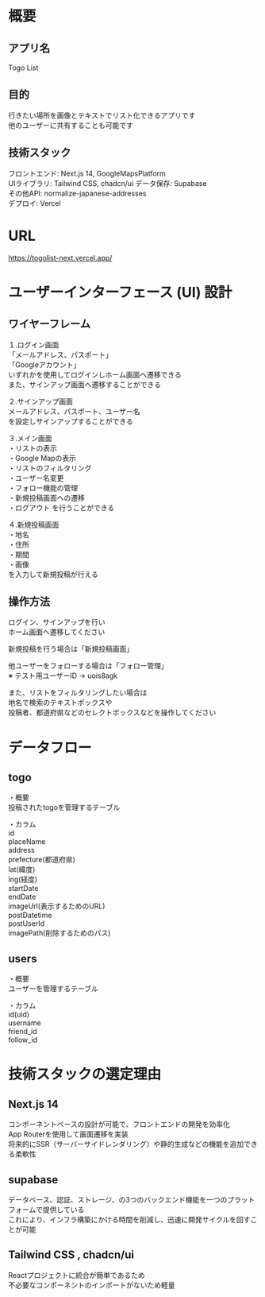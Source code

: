 # 概要
## アプリ名   
Togo List  
  
## 目的   
行きたい場所を画像とテキストでリスト化できるアプリです  
他のユーザーに共有することも可能です  
  
## 技術スタック  
フロントエンド: Next.js 14, GoogleMapsPlatform  
UIライブラリ: Tailwind CSS, chadcn/ui 
データ保存: Supabase  
その他API: normalize-japanese-addresses  
デプロイ: Vercel  
  
# URL
https://togolist-next.vercel.app/  

# ユーザーインターフェース (UI) 設計
## ワイヤーフレーム
１.ログイン画面  
「メールアドレス、パスポート」  
「Googleアカウント」  
いずれかを使用してログインしホーム画面へ遷移できる  
また、サインアップ画面へ遷移することができる    

２.サインアップ画面  
メールアドレス、パスポート、ユーザー名  
を設定しサインアップすることができる  

３.メイン画面  
・リストの表示  
・Google Mapの表示  
・リストのフィルタリング  
・ユーザー名変更  
・フォロー機能の管理  
・新規投稿画面への遷移   
・ログアウト
を行うことができる  

４.新規投稿画面  
・地名  
・住所  
・期間  
・画像  
を入力して新規投稿が行える　　

## 操作方法
ログイン、サインアップを行い  
ホーム画面へ遷移してください  

新規投稿を行う場合は「新規投稿画面」  

他ユーザーをフォローする場合は「フォロー管理」  
※ テスト用ユーザーID -> uois8agk   

また、リストをフィルタリングしたい場合は  
地名で検索のテキストボックスや  
投稿者、都道府県などのセレクトボックスなどを操作してください  

# データフロー
## togo
・概要  
  投稿されたtogoを管理するテーブル　　
  
・カラム  
  id  
  placeName  
  address  
  prefecture(都道府県)  
  lat(緯度)  
  lng(経度)  
  startDate  
  endDate  
  imageUrl(表示するためのURL)  
  postDatetime  
  postUserId  
  imagePath(削除するためのパス)  

## users
・概要  
  ユーザーを管理するテーブル　　
  
・カラム  
  id(uid)  
  username  
  friend_id  
  follow_id  

# 技術スタックの選定理由
## Next.js 14
コンポーネントベースの設計が可能で、フロントエンドの開発を効率化  
App Routerを使用して画面遷移を実装  
将来的にSSR（サーバーサイドレンダリング）や静的生成などの機能を追加できる柔軟性  
## supabase
データベース、認証、ストレージ、の3つのバックエンド機能を一つのプラットフォームで提供している  
これにより、インフラ構築にかける時間を削減し、迅速に開発サイクルを回すことが可能  
## Tailwind CSS , chadcn/ui
Reactプロジェクトに統合が簡単であるため  
不必要なコンポーネントのインポートがないため軽量  